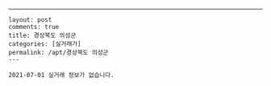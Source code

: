 ---
    layout: post
    comments: true
    title: 경상북도 의성군
    categories: [실거래가]
    permalink: /apt/경상북도 의성군
    ---

    2021-07-01 실거래 정보가 없습니다.

    